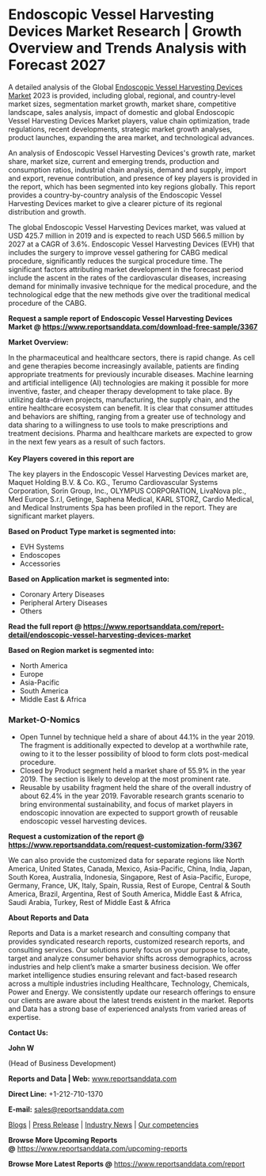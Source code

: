 # Endoscopic Vessel Harvesting Devices Market Research | Growth Overview and Trends Analysis with Forecast 2027

<p>A detailed analysis of the Global <a href="https://www.reportsanddata.com/report-detail/endoscopic-vessel-harvesting-devices-market">Endoscopic Vessel Harvesting Devices Market</a>&nbsp;2023 is provided, including global, regional, and country-level market sizes, segmentation market growth, market share, competitive landscape, sales analysis, impact of domestic and global Endoscopic Vessel Harvesting Devices Market players, value chain optimization, trade regulations, recent developments, strategic market growth analyses, product launches, expanding the area market, and technological advances.</p>
<p>An analysis of Endoscopic Vessel Harvesting Devices's growth rate, market share, market size, current and emerging trends, production and consumption ratios, industrial chain analysis, demand and supply, import and export, revenue contribution, and presence of key players is provided in the report, which has been segmented into key regions globally. This report provides a country-by-country analysis of the Endoscopic Vessel Harvesting Devices market to give a clearer picture of its regional distribution and growth.</p>
<p>The global Endoscopic Vessel Harvesting Devices market, was valued at USD 425.7 million in 2019 and is expected to reach USD 566.5 million by 2027 at a CAGR of 3.6%. Endoscopic Vessel Harvesting Devices (EVH) that includes the surgery to improve vessel gathering for CABG medical procedure, significantly reduces the surgical procedure time. The significant factors attributing market development in the forecast period include the ascent in the rates of the cardiovascular diseases, increasing demand for minimally invasive technique for the medical procedure, and the technological edge that the new methods give over the traditional medical procedure of the CABG.</p>
<p><strong>Request a sample report of Endoscopic Vessel Harvesting Devices Market @ <a href="https://www.reportsanddata.com/download-free-sample/3367">https://www.reportsanddata.com/download-free-sample/3367</a></strong></p>
<p><strong>Market Overview:</strong></p>
<p>In the pharmaceutical and healthcare sectors, there is rapid change. As cell and gene therapies become increasingly available, patients are finding appropriate treatments for previously incurable diseases. Machine learning and artificial intelligence (AI) technologies are making it possible for more inventive, faster, and cheaper therapy development to take place. By utilizing data-driven projects, manufacturing, the supply chain, and the entire healthcare ecosystem can benefit. It is clear that consumer attitudes and behaviors are shifting, ranging from a greater use of technology and data sharing to a willingness to use tools to make prescriptions and treatment decisions. Pharma and healthcare markets are expected to grow in the next few years as a result of such factors.<br /> <br /> <strong>Key Players covered in this report are</strong></p>
<p>The key players in the Endoscopic Vessel Harvesting Devices market are, Maquet Holding B.V. &amp; Co. KG., Terumo Cardiovascular Systems Corporation, Sorin Group, Inc., OLYMPUS CORPORATION, LivaNova plc., Med Europe S.r.l, Getinge, Saphena Medical, KARL STORZ, Cardio Medical, and Medical Instruments&nbsp;Spa&nbsp;has been profiled in the report. They are significant market players.</p>
<p><strong>Based on Product Type market is segmented into:</strong></p>
<ul>
<li>EVH Systems</li>
<li>Endoscopes</li>
<li>Accessories</li>
</ul>
<p><strong>Based on Application market is segmented into:</strong></p>
<ul>
<li>Coronary Artery Diseases</li>
<li>Peripheral Artery Diseases</li>
<li>Others</li>
</ul>
<p><strong>Read the full report @ <a href="https://www.reportsanddata.com/report-detail/endoscopic-vessel-harvesting-devices-market">https://www.reportsanddata.com/report-detail/endoscopic-vessel-harvesting-devices-market</a></strong></p>
<p><strong>Based on Region market is segmented into:</strong></p>
<ul>
<li>North America</li>
<li>Europe</li>
<li>Asia-Pacific</li>
<li>South America</li>
<li>Middle East &amp; Africa</li>
</ul>
<h3>Market-O-Nomics</h3>
<ul>
<li>Open Tunnel by technique held a share of about 44.1% in the year 2019. The fragment is additionally expected to develop at a worthwhile rate, owing to it to the lesser possibility of blood to form clots post-medical procedure.&nbsp;</li>
<li>Closed by Product segment held a market share of 55.9% in the year 2019. The section is likely to develop at the most prominent rate.&nbsp;</li>
<li style="text-align: left;">Reusable by usability fragment held the share of the overall industry of about 62.4% in the year 2019. Favorable research grants scenario to bring environmental sustainability, and focus of market players in endoscopic innovation are expected to support growth of reusable endoscopic vessel harvesting devices.</li>
</ul>
<p><strong>Request a customization of the report @ <a href="https://www.reportsanddata.com/request-customization-form/3367">https://www.reportsanddata.com/request-customization-form/3367</a></strong></p>
<p>We can also provide the customized data for separate regions like North America, United States, Canada, Mexico, Asia-Pacific, China, India, Japan, South Korea, Australia, Indonesia, Singapore, Rest of Asia-Pacific, Europe, Germany, France, UK, Italy, Spain, Russia, Rest of Europe, Central &amp; South America, Brazil, Argentina, Rest of South America, Middle East &amp; Africa, Saudi Arabia, Turkey, Rest of Middle East &amp; Africa</p>
<p><strong>About Reports and Data</strong></p>
<p>Reports and Data is a market research and consulting company that provides syndicated research reports, customized research reports, and consulting services. Our solutions purely focus on your purpose to locate, target and analyze consumer behavior shifts across demographics, across industries and help client&rsquo;s make a smarter business decision. We offer market intelligence studies ensuring relevant and fact-based research across a multiple industries including Healthcare, Technology, Chemicals, Power and Energy. We consistently update our research offerings to ensure our clients are aware about the latest trends existent in the market. Reports and Data has a strong base of experienced analysts from varied areas of expertise.</p>
<p><strong>Contact Us:</strong></p>
<p><strong>John W</strong></p>
<p>(Head of Business Development)</p>
<p><strong>Reports and Data | Web:</strong>&nbsp;<a href="http://www.reportsanddata.com/">www.reportsanddata.com</a></p>
<p><strong>Direct Line:</strong>&nbsp;+1-212-710-1370</p>
<p><strong>E-mail:</strong>&nbsp;<a href="mailto:sales@reportsanddata.com">sales@reportsanddata.com</a></p>
<p><a href="https://www.reportsanddata.com/blogs">Blogs</a>&nbsp;|&nbsp;<a href="https://www.reportsanddata.com/press-release">Press Release</a>&nbsp;|&nbsp;<a href="https://www.reportsanddata.com/market-news">Industry News</a>&nbsp;|&nbsp;<a href="https://www.reportsanddata.com/our-compentances">Our competencies</a></p>
<p><strong>Browse More&nbsp;Upcoming Reports @</strong>&nbsp;<a href="https://www.reportsanddata.com/upcoming-reports">https://www.reportsanddata.com/upcoming-reports</a></p>
<p><strong>Browse More Latest Reports @</strong>&nbsp;<a href="https://www.reportsanddata.com/report">https://www.reportsanddata.com/report</a></p>
